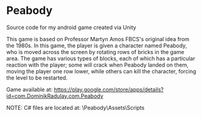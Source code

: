 # Peabody
Source code for my android game created via Unity

This game is based on Professor Martyn Amos FBCS's original idea from the 1980s. 
In this game, the player is given a character named Peabody, who is moved across the screen by rotating rows of bricks in the game area. 
The game has various types of blocks, each of which has a particular reaction with the player; 
some will crack when Peabody landed on them, moving the player one row lower, while others can kill the character, forcing the level to be restarted.

Game available at: https://play.google.com/store/apps/details?id=com.DominikRadulay.com.Peabody

NOTE: C# files are located at: \Peabody\Assets\Scripts
